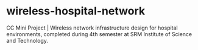 # wireless-hospital-network
CC Mini Project | Wireless network infrastructure design for hospital environments, completed during 4th semester at SRM Institute of Science and Technology.
